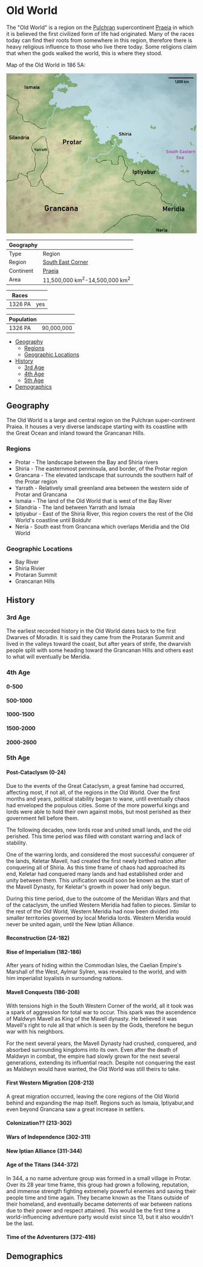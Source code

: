 # Old World

The "Old World" is a region on the [Pulchran](../Planes/pulchra.md) supercontinent [Praeia](../Planes/pulchra.md#praeia) in which it is believed the first civilized form of life had originated. Many of the races today can find their roots from somewhere in this region, therefore there is heavy religious influence to those who live there today. Some religions claim that when the gods walked the world, this is where they stood.

Map of the Old World in 186 5A:

![Old World](../../Media/old_world.png)

| Geography | |
| - | - |
| Type | Region |
| Region | [South East Corner](../Planes/pulchra.md#south-eastern-corner) |
| Continent | [Praeia](../Planes/pulchra.md#praeia) |
| Area | 11,500,000 km<sup>2</sup>-14,500,000 km<sup>2</sup> |

| Races | |
| - | - |
| 1326 PA | yes |

| Population | |
| - | - |
| 1326 PA | 90,000,000 |

- [Geography](#description)
  - [Regions](#regions)
  - [Geographic Locations](#geographic-locations)
- [History](#history)
  - [3rd Age](#3rd-age)
  - [4th Age](#4th-age)
  - [5th Age](#5th-age)
- [Demographics](#demographics)

## Geography

The Old World is a large and central region on the Pulchran super-continent Praiea. It houses a very diverse landscape starting with its coastline with the Great Ocean and inland toward the Grancanan Hills.

### Regions

- Protar - The landscape between the Bay and Shiria rivers
- Shiria - The easternmost penninsula, and border, of the Protar region
- Grancana - The elevated landscape that surrounds the southern half of the Protar region
- Yarrath - Relatively small greenland area between the western side of Protar and Grancana
- Ismaia - The land of the Old World that is west of the Bay River
- Silandria - The land between Yarrath and Ismaia
- Iptiyabur - East of the Shiria River, this region covers the rest of the Old World's coastline until Bolduhr
- Neria - South east from Grancana which overlaps Meridia and the Old World

### Geographic Locations

- Bay River
- Shiria Rivier
- Protaran Summit
- Grancanan Hills

## History

### 3rd Age

The earliest recorded history in the Old World dates back to the first Dwarves of Moradin. It is said they came from the Protaran Summit and lived in the valleys toward the coast, but after years of strife, the dwarvish people split with some heading toward the Grancanan Hills and others east to what will eventually be Meridia.

### 4th Age

#### 0-500

#### 500-1000

#### 1000-1500

#### 1500-2000

#### 2000-2600

### 5th Age

#### Post-Cataclysm (0-24)

Due to the events of the Great Cataclysm, a great famine had occurred, affecting most, if not all, of the regions in the Old World. Over the first months and years, political stability began to wane, until eventually chaos had enveloped the populous cities. Some of the more powerful kings and lords were able to hold their own against mobs, but most perished as their government fell before them.

The following decades, new lords rose and united small lands, and the old perished. This time period was filled with constant warring and lack of stability.

One of the warring lords, and considered the most successful conquerer of the lands, Keletar Mavell, had created the first newly birthed nation after conquering all of Shiria. As this time frame of chaos had approached its end, Keletar had conquered many lands and had established order and unity between them. This unification would soon be known as the start of the Mavell Dynasty, for Keletar's growth in power had only begun.

During this time period, due to the outcome of the Meridian Wars and that of the cataclysm, the unified Western Meridia had fallen to pieces. Similar to the rest of the Old World, Western Meridia had now been divided into smaller territories governed by local Meridia lords. Western Meridia would never be united again, until the New Iptian Alliance.

#### Reconstruction (24-182)

#### Rise of Imperialism (182-186)

After years of hiding within the Commodian Isles, the Caelian Empire's Marshall of the West, Aylmar Sylren, was revealed to the world, and with him imperialist loyalists in surrounding nations.

#### Mavell Conquests (186-208)

With tensions high in the South Western Corner of the world, all it took was a spark of aggression for total war to occur. This spark was the ascendence of Maldwyn Mavell as King of the Mavell dynasty. He believed it was Mavell's right to rule all that which is seen by the Gods, therefore he begun war with his neighbors.

For the next several years, the Mavell Dynasty had crushed, conquered, and absorbed surrounding kingdoms into its own. Even after the death of Maldwyn in combat, the empire had slowly grown for the next several generations, extending its influential reach. Despite not conquering the east as Maldwyn would have wanted, the Old World was still theirs to take.

#### First Western Migration (208-213)

A great migration occurred, leaving the core regions of the Old World behind and expanding the map itself. Regions such as Ismaia, Iptiyabur,and even beyond Grancana saw a great increase in settlers.

#### Colonization?? (213-302)

#### Wars of Independence (302-311)

#### New Iptian Alliance (311-344)

#### Age of the Titans (344-372)

In 344, a no name adventure group was formed in a small village in Protar. Over its 28 year time frame, this group had grown a following, reputation, and immense strength fighting extremely powerful enemies and saving their people time and time again. They became known as the Titans outside of their homeland, and eventually became deterrents of war between nations due to their power and respect attained. This would be the first time a world-influencing adventure party would exist since 13, but it also wouldn't be the last.

#### Time of the Adventurers (372-416)

## Demographics
